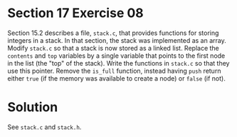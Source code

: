 # Section 17 Exercise 08

Section 15.2 describes a file, `stack.c`, that provides functions for storing integers in a stack. In that section, the stack was implemented as an array. Modify `stack.c` so that a stack is now stored as a linked list. Replace the `contents` and `top` variables by a single variable that points to the first node in the list (the "top" of the stack). Write the functions in `stack.c` so that they use this pointer. Remove the `is_full` function, instead having `push` return either `true` (if the memory was available to create a node) or `false` (if not).


# Solution

See `stack.c` and `stack.h`.

